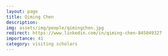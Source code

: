 ```yaml
---
layout: page
title: Qiming Chen
description:
img: assets/img/people/qimingchen.jpg
redirect: https://www.linkedin.com/in/qiming-chen-845049327
importance: 41
category: visiting scholars
---
```


